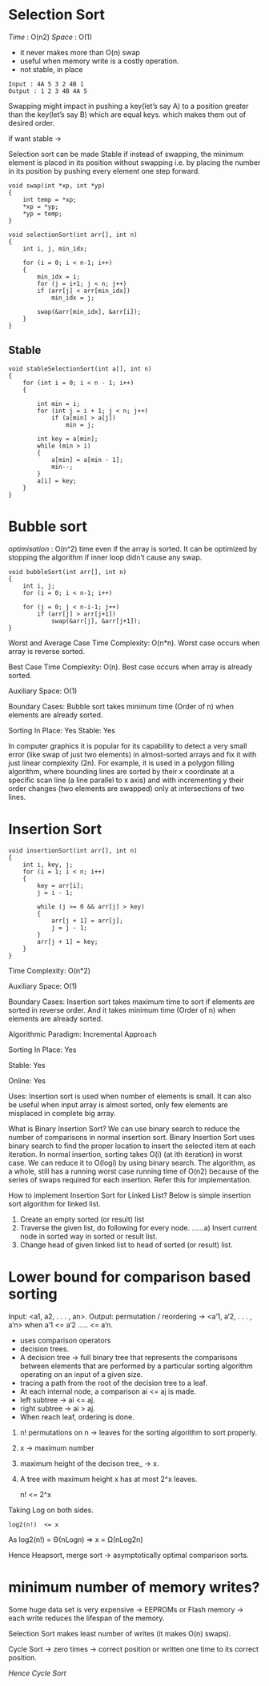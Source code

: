 # Selection Sort

*Time* : O(n2)
*Space* : O(1)

* it never makes more than O(n) swap
* useful when memory write is a costly operation.
* not stable, in place

```
Input : 4A 5 3 2 4B 1
Output : 1 2 3 4B 4A 5
```
Swapping might impact in pushing a key(let’s say A) to a position greater than the key(let’s say B) which are equal keys. which makes them out of desired order.

if want stable ->

Selection sort can be made Stable if instead of swapping, the minimum element is placed in its position without swapping i.e. by placing the number in its position by pushing every element one step forward.

```
void swap(int *xp, int *yp)  
{  
    int temp = *xp;  
    *xp = *yp;  
    *yp = temp;  
}  
  
void selectionSort(int arr[], int n)  
{  
    int i, j, min_idx;  
  
    for (i = 0; i < n-1; i++)  
    {  
        min_idx = i;  
        for (j = i+1; j < n; j++)  
        if (arr[j] < arr[min_idx])  
            min_idx = j;  
        
        swap(&arr[min_idx], &arr[i]);  
    }  
} 
```

## Stable

```
void stableSelectionSort(int a[], int n) 
{ 
    for (int i = 0; i < n - 1; i++)  
    { 
  
        int min = i; 
        for (int j = i + 1; j < n; j++) 
            if (a[min] > a[j]) 
                min = j; 
  
        int key = a[min]; 
        while (min > i)  
        { 
            a[min] = a[min - 1]; 
            min--; 
        } 
        a[i] = key; 
    } 
} 
```

# Bubble sort

*optimisation* :  O(n^2) time even if the array is sorted. It can be optimized by stopping the algorithm if inner loop didn’t cause any swap.

```
void bubbleSort(int arr[], int n)  
{  
    int i, j;  
    for (i = 0; i < n-1; i++)      
       
    for (j = 0; j < n-i-1; j++)  
        if (arr[j] > arr[j+1])  
            swap(&arr[j], &arr[j+1]);  
}  
```

Worst and Average Case Time Complexity: O(n*n). Worst case occurs when array is reverse sorted.

Best Case Time Complexity: O(n). Best case occurs when array is already sorted.

Auxiliary Space: O(1)

Boundary Cases: Bubble sort takes minimum time (Order of n) when elements are already sorted.

Sorting In Place: Yes
Stable: Yes

In computer graphics it is popular for its capability to detect a very small error (like swap of just two elements) in almost-sorted arrays and fix it with just linear complexity (2n). For example, it is used in a polygon filling algorithm, where bounding lines are sorted by their x coordinate at a specific scan line (a line parallel to x axis) and with incrementing y their order changes (two elements are swapped) only at intersections of two lines.


# Insertion Sort

```
void insertionSort(int arr[], int n)  
{  
    int i, key, j;  
    for (i = 1; i < n; i++) 
    {  
        key = arr[i];  
        j = i - 1; 
        
        while (j >= 0 && arr[j] > key) 
        {  
            arr[j + 1] = arr[j];  
            j = j - 1;  
        }  
        arr[j + 1] = key;  
    }  
}

```

Time Complexity: O(n*2)

Auxiliary Space: O(1)

Boundary Cases: Insertion sort takes maximum time to sort if elements are sorted in reverse order. And it takes minimum time (Order of n) when elements are already sorted.

Algorithmic Paradigm: Incremental Approach

Sorting In Place: Yes

Stable: Yes

Online: Yes

Uses: Insertion sort is used when number of elements is small. It can also be useful when input array is almost sorted, only few elements are misplaced in complete big array.

What is Binary Insertion Sort?
We can use binary search to reduce the number of comparisons in normal insertion sort. Binary Insertion Sort uses binary search to find the proper location to insert the selected item at each iteration. In normal insertion, sorting takes O(i) (at ith iteration) in worst case. We can reduce it to O(logi) by using binary search. The algorithm, as a whole, still has a running worst case running time of O(n2) because of the series of swaps required for each insertion. Refer this for implementation.

How to implement Insertion Sort for Linked List?
Below is simple insertion sort algorithm for linked list.

1) Create an empty sorted (or result) list
2) Traverse the given list, do following for every node.
......a) Insert current node in sorted way in sorted or result list.
3) Change head of given linked list to head of sorted (or result) list. 



# Lower bound for comparison based sorting

Input: <a1, a2, . . . , an>.
Output: permutation / reordering ->  <a‘1, a‘2, . . . , a‘n> when a‘1 <= a‘2 ….. <= a‘n.

* uses comparison operators
* decision trees.
* A decision tree -> full binary tree that represents the comparisons between elements that are performed by a particular sorting algorithm operating on an input of a given size. 
* tracing a path from the root of the decision tree to a leaf.
* At each internal node, a comparison ai <= aj is made. 
* left subtree -> ai <= aj.
* right subtree -> ai > aj.
* When reach leaf, ordering is done.

1) n! permutations on n -> leaves for the sorting algorithm to sort properly.
2) x -> maximum number
3) maximum height of the decison tree_ -> x. 
4) A tree with maximum height x has at most 2^x leaves.
  
    n!  <= 2^x

 Taking Log on both sides.

    log2(n!)  <= x

As log2(n!) = Θ(nLogn) => x = Ω(nLog2n)

Hence Heapsort, merge sort -> asymptotically optimal comparison sorts.

# minimum number of memory writes?

Some huge data set is very expensive -> EEPROMs or Flash memory -> each write reduces the lifespan of the memory.

Selection Sort makes least number of writes (it makes O(n) swaps).  

Cycle Sort -> zero times -> correct position or written one time to its correct position.

*Hence Cycle Sort* 

